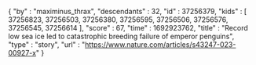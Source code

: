 {
  "by" : "maximinus_thrax",
  "descendants" : 32,
  "id" : 37256379,
  "kids" : [ 37256823, 37256503, 37256380, 37256595, 37256506, 37256576, 37256545, 37256614 ],
  "score" : 67,
  "time" : 1692923762,
  "title" : "Record low sea ice led to catastrophic breeding failure of emperor penguins",
  "type" : "story",
  "url" : "https://www.nature.com/articles/s43247-023-00927-x"
}
